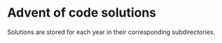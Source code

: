 # Advent of code solutions

Solutions are stored for each year in their corresponding subdirectories.
